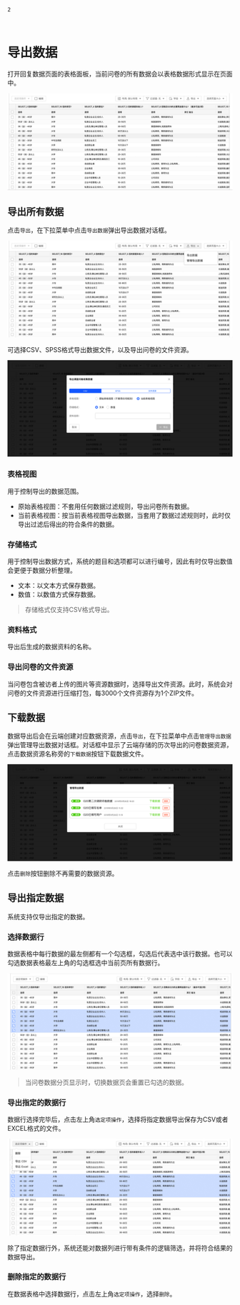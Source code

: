 ```index
2
```
```tag

```
```summary

```
# 导出数据
打开回复数据页面的表格面板，当前问卷的所有数据会以表格数据形式显示在页面中。

<img src='../assets/01dataTable/02exportData/dataSheet.png'>

## 导出所有数据
点击`导出`，在下拉菜单中点击`导出数据`弹出导出数据对话框。

<img src='../assets/01dataTable/02exportData/exportData.png'>

可选择CSV、SPSS格式导出数据文件，以及导出问卷的文件资源。

<img src='../assets/01dataTable/02exportData/exportDataAsCSV.png'>

### 表格视图
用于控制导出的数据范围。
+ 原始表格视图：不套用任何数据过滤规则，导出问卷所有数据。
+ 当前表格视图：按当前表格视图导出数据，当套用了数据过滤规则时，此时仅导出过滤后得出的符合条件的数据。
  
### 存储格式  
用于控制导出数据方式，系统的题目和选项都可以进行编号，因此有时仅导出数值会更便于数据分析整理。
+ 文本：以文本方式保存数据。
+ 数值：以数值方式保存数据。
  
> 存储格式仅支持CSV格式导出。
  
### 资料格式
导出后生成的数据资料的名称。

### 导出问卷的文件资源
当问卷包含被访者上传的图片等资源数据时，选择导出文件资源。此时，系统会对问卷的文件资源进行压缩打包，每3000个文件资源存为1个ZIP文件。

## 下载数据
数据导出后会在云端创建对应数据资源，点击`导出`，在下拉菜单中点击`管理导出数据`弹出管理导出数据对话框。对话框中显示了云端存储的历次导出的问卷数据资源，点击数据资源名称旁的`下载数据`按钮下载数据文件。

<img src='../assets/01dataTable/02exportData/downloadData.png'>

点击`删除`按钮删除不再需要的数据资源。

## 导出指定数据
系统支持仅导出指定的数据。

### 选择数据行
数据表格中每行数据的最左侧都有一个勾选框，勾选后代表选中该行数据。也可以勾选数据表格最左上角的勾选框选中当前页所有数据行。

<img src='../assets/01dataTable/02exportData/selectDataRow.png'>

> 当问卷数据分页显示时，切换数据页会重置已勾选的数据。

### 导出指定的数据行
数据行选择完毕后，点击左上角`选定项操作`，选择将指定数据导出保存为CSV或者EXCEL格式的文件。

<img src='../assets/01dataTable/02exportData/exportSelectedDataRow.png'>

除了指定数据行外，系统还能对数据列进行带有条件的逻辑筛选，并将符合结果的数据导出。

### 删除指定的数据行
在数据表格中选择数据行，点击左上角`选定项操作`，选择`删除`。